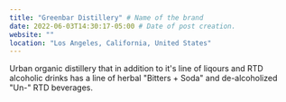 ```yaml
---
title: "Greenbar Distillery" # Name of the brand
date: 2022-06-03T14:30:17-05:00 # Date of post creation.
website: ""
location: "Los Angeles, California, United States"
---
```


Urban organic distillery that in addition to it's line of liqours and RTD alcoholic drinks has a line of herbal "Bitters + Soda" and de-alcoholized "Un-" RTD beverages.